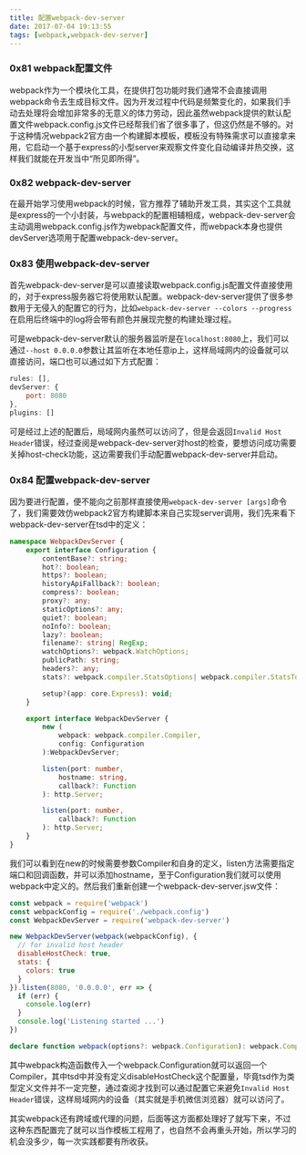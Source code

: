```yaml
---
title: 配置webpack-dev-server
date: 2017-07-04 19:13:55
tags: [webpack,webpack-dev-server]
---
```


### 0x81 webpack配置文件

webpack作为一个模块化工具，在提供打包功能时我们通常不会直接调用webpack命令去生成目标文件。因为开发过程中代码是频繁变化的，如果我们手动去处理将会增加非常多的无意义的体力劳动，因此虽然webpack提供的默认配置文件webpack.config.js文件已经帮我们省了很多事了，但这仍然是不够的。对于这种情况webpack2官方由一个构建脚本模板，模板没有特殊需求可以直接拿来用，它启动一个基于express的小型server来观察文件变化自动编译并热交换，这样我们就能在开发当中“所见即所得”。

### 0x82 webpack-dev-server

在最开始学习使用webpack的时候，官方推荐了辅助开发工具，其实这个工具就是express的一个小封装，与webpack的配置相辅相成，webpack-dev-server会主动调用webpack.config.js作为webpack配置文件，而webpack本身也提供devServer选项用于配置webpack-dev-server。

### 0x83 使用webpack-dev-server

首先webpack-dev-server是可以直接读取webpack.config.js配置文件直接使用的，对于express服务器它将使用默认配置。webpack-dev-server提供了很多参数用于无侵入的配置它的行为，比如`webpack-dev-server --colors --progress`在启用后终端中的log将会带有颜色并展现完整的构建处理过程。

可是webpack-dev-server默认的服务器监听是在`localhost:8080`上，我们可以通过`--host 0.0.0.0`参数让其监听在本地任意ip上，这样局域网内的设备就可以直接访问，端口也可以通过如下方式配置：

```JavaScript
rules: [],
devServer: {
    port: 8080
},
plugins: []
```

可是经过上述的配置后，局域网内虽然可以访问了，但是会返回`Invalid Host Header`错误，经过查阅是webpack-dev-server对host的检查，要想访问成功需要关掉host-check功能，这边需要我们手动配置webpack-dev-server并启动。

### 0x84 配置webpack-dev-server

因为要进行配置，便不能向之前那样直接使用`webpack-dev-server [args]`命令了，我们需要效仿webpack2官方构建脚本来自己实现server调用，我们先来看下webpack-dev-server在tsd中的定义：

```TypeScript
namespace WebpackDevServer {
    export interface Configuration {
        contentBase?: string;
        hot?: boolean;
        https?: boolean;
        historyApiFallback?: boolean;
        compress?: boolean;
        proxy?: any;
        staticOptions?: any;
        quiet?: boolean;
        noInfo?: boolean;
        lazy?: boolean;
        filename?: string| RegExp;
        watchOptions?: webpack.WatchOptions;
        publicPath: string;
        headers?: any;
        stats?: webpack.compiler.StatsOptions| webpack.compiler.StatsToStringOptions;

        setup?(app: core.Express): void;
    }

    export interface WebpackDevServer {
        new (
            webpack: webpack.compiler.Compiler,
            config: Configuration
        ):WebpackDevServer;

        listen(port: number,
            hostname: string,
            callback?: Function
        ): http.Server;

        listen(port: number,
            callback?: Function
        ): http.Server;
    }
}
```

我们可以看到在new的时候需要参数Compiler和自身的定义，listen方法需要指定端口和回调函数，并可以添加hostname，至于Configuration我们就可以使用webpack中定义的。然后我们重新创建一个webpack-dev-server.jsw文件：

```JavaScript
const webpack = require('webpack')
const webpackConfig = require('./webpack.config')
const WebpackDevServer = require('webpack-dev-server')

new WebpackDevServer(webpack(webpackConfig), {
  // for invalid host header
  disableHostCheck: true,
  stats: {
    colors: true
  }
}).listen(8080, '0.0.0.0', err => {
  if (err) {
    console.log(err)
  }
  console.log('Listening started ...')
})
```

```TypeScript
declare function webpack(options?: webpack.Configuration): webpack.Compiler;
```

其中webpack构造函数传入一个webpack.Configuration就可以返回一个Compiler，其中tsd中并没有定义disableHostCheck这个配置量，毕竟tsd作为类型定义文件并不一定完整，通过查阅才找到可以通过配置它来避免`Invalid Host Header`错误，这样局域网内的设备（其实就是手机微信浏览器）就可以访问了。

其实webpack还有跨域或代理的问题，后面等这方面都处理好了就写下来，不过这种东西配置完了就可以当作模板工程用了，也自然不会再重头开始，所以学习的机会没多少，每一次实践都要有所收获。

